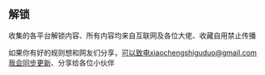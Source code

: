 ##  解锁

收集的各平台解锁内容、所有内容均来自互联网及各位大佬、收藏自用禁止传播

如果你有好的规则想和网友们分享，可以致电xiaochengshiguduo@gmail.com我会同步更新、分享给各位小伙伴
